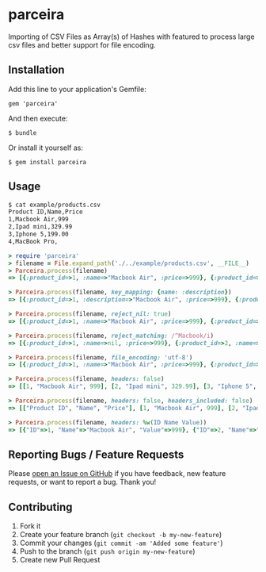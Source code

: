 parceira
========

Importing of CSV Files as Array(s) of Hashes with featured to process large csv files and better support for file encoding.

## Installation

Add this line to your application's Gemfile:

    gem 'parceira'

And then execute:

    $ bundle

Or install it yourself as:

    $ gem install parceira

## Usage

```bash
$ cat example/products.csv
Product ID,Name,Price
1,Macbook Air,999
2,Ipad mini,329.99
3,Iphone 5,199.00
4,MacBook Pro,
```

```ruby
> require 'parceira'
> filename = File.expand_path('./../example/products.csv', __FILE__)
> Parceira.process(filename)
=> [{:product_id=>1, :name=>"Macbook Air", :price=>999}, {:product_id=>2, :name=>"Ipad mini", :price=>329.99}, {:product_id=>3, :name=>"Iphone 5", :price=>199.0}, {:product_id=>4, :name=>"MacBook Pro", :price=>nil}]

> Parceira.process(filename, key_mapping: {name: :description})
=> [{:product_id=>1, :description=>"Macbook Air", :price=>999}, {:product_id=>2, :description=>"Ipad mini", :price=>329.99}, {:product_id=>3, :description=>"Iphone 5", :price=>199.0}, {:product_id=>4, :description=>"MacBook Pro", :price=>nil}]

> Parceira.process(filename, reject_nil: true)
=> [{:product_id=>1, :name=>"Macbook Air", :price=>999}, {:product_id=>2, :name=>"Ipad mini", :price=>329.99}, {:product_id=>3, :name=>"Iphone 5", :price=>199.0}, {:product_id=>4, :name=>"MacBook Pro"}]

> Parceira.process(filename, reject_matching: /^Macbook/i)
=> [{:product_id=>1, :name=>nil, :price=>999}, {:product_id=>2, :name=>"Ipad mini", :price=>329.99}, {:product_id=>3, :name=>"Iphone 5", :price=>199.0}, {:product_id=>4, :name=>nil, :price=>nil}]

> Parceira.process(filename, file_encoding: 'utf-8')
=> [{:product_id=>1, :name=>"Macbook Air", :price=>999}, {:product_id=>2, :name=>"Ipad mini", :price=>329.99}, {:product_id=>3, :name=>"Iphone 5", :price=>199.0}, {:product_id=>4, :name=>"MacBook Pro", :price=>nil}]

> Parceira.process(filename, headers: false)
=> [[1, "Macbook Air", 999], [2, "Ipad mini", 329.99], [3, "Iphone 5", 199.0], [4, "MacBook Pro", nil]]

> Parceira.process(filename, headers: false, headers_included: false)
=> [["Product ID", "Name", "Price"], [1, "Macbook Air", 999], [2, "Ipad mini", 329.99], [3, "Iphone 5", 199.0], [4, "MacBook Pro", nil]]

> Parceira.process(filename, headers: %w(ID Name Value))
=> [{"ID"=>1, "Name"=>"Macbook Air", "Value"=>999}, {"ID"=>2, "Name"=>"Ipad mini", "Value"=>329.99}, {"ID"=>3, "Name"=>"Iphone 5", "Value"=>199.0}, {"ID"=>4, "Name"=>"MacBook Pro", "Value"=>nil}]
```


## Reporting Bugs / Feature Requests
Please [open an Issue on GitHub](https://github.com/marcosgz/parceira/issues) if you have feedback, new feature requests, or want to report a bug. Thank you!


## Contributing

1. Fork it
2. Create your feature branch (`git checkout -b my-new-feature`)
3. Commit your changes (`git commit -am 'Added some feature'`)
4. Push to the branch (`git push origin my-new-feature`)
5. Create new Pull Request
